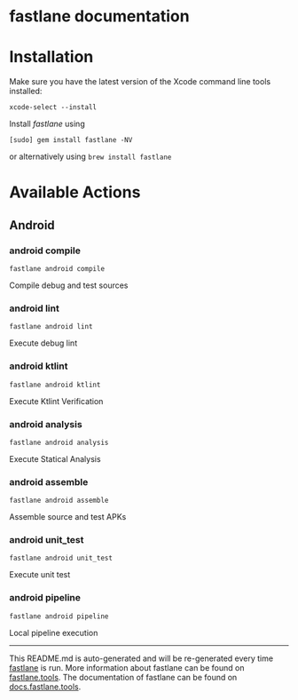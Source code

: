 fastlane documentation
================
# Installation

Make sure you have the latest version of the Xcode command line tools installed:

```
xcode-select --install
```

Install _fastlane_ using
```
[sudo] gem install fastlane -NV
```
or alternatively using `brew install fastlane`

# Available Actions
## Android
### android compile
```
fastlane android compile
```
Compile debug and test sources
### android lint
```
fastlane android lint
```
Execute debug lint
### android ktlint
```
fastlane android ktlint
```
Execute Ktlint Verification
### android analysis
```
fastlane android analysis
```
Execute Statical Analysis
### android assemble
```
fastlane android assemble
```
Assemble source and test APKs
### android unit_test
```
fastlane android unit_test
```
Execute unit test
### android pipeline
```
fastlane android pipeline
```
Local pipeline execution

----

This README.md is auto-generated and will be re-generated every time [fastlane](https://fastlane.tools) is run.
More information about fastlane can be found on [fastlane.tools](https://fastlane.tools).
The documentation of fastlane can be found on [docs.fastlane.tools](https://docs.fastlane.tools).
